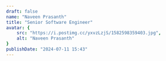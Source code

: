 ```yaml
---
draft: false
name: "Naveen Prasanth"
title: "Senior Software Engineer"
avatar: {
    src: "https://i.postimg.cc/yxvzLzjS/1582598359403.jpg",
    alt: "Naveen Prasanth"
}
publishDate: "2024-07-11 15:43"
---
```

